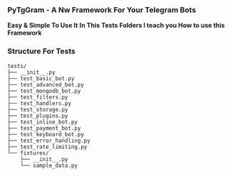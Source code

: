 ### PyTgGram - A Nw Framework For Your Telegram Bots
**Easy & Simple To Use It**
**In This Tests Folders I teach you How to use this Framework**

### Structure For Tests
```
tests/
├── __init__.py
├── test_basic_bot.py
├── test_advanced_bot.py
├── test_mongodb_bot.py
├── test_filters.py
├── test_handlers.py
├── test_storage.py
├── test_plugins.py
├── test_inline_bot.py
├── test_payment_bot.py
├── test_keyboard_bot.py
├── test_error_handling.py
├── test_rate_limiting.py
└── fixtures/
    ├── __init__.py
    └── sample_data.py
